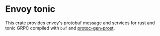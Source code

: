 # Envoy tonic

This crate provides envoy's protobuf message and services for rust and tonic
GRPC compiled with `buf` and
[protoc-gen-prost](https://github.com/neoeinstein/protoc-gen-prost).
